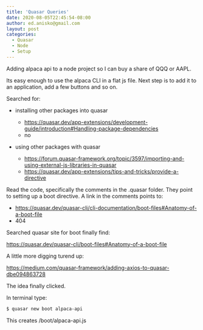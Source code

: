 ```yaml
---
title: 'Quasar Queries'
date: 2020-08-05T22:45:54-08:00
author: ed.anisko@gmail.com
layout: post
categories:
  - Quasar
  - Node
  - Setup
---
```

Adding alpaca api to a node project so I can buy a share of QQQ or AAPL. 

Its easy enough to use the alpaca CLI in a flat js file.  Next step is to add it to an application, add a few buttons and so on. 



Searched for:
- installing other packages into quasar
  - https://quasar.dev/app-extensions/development-guide/introduction#Handling-package-dependencies
  - no

- using other packages with quasar
  - https://forum.quasar-framework.org/topic/3597/importing-and-using-external-js-libraries-in-quasar
  - https://quasar.dev/app-extensions/tips-and-tricks/provide-a-directive

Read the code, specifically the comments in the .quasar folder.  They point to setting up a boot directive.   A link in the comments points to:
- https://quasar.dev/quasar-cli/cli-documentation/boot-files#Anatomy-of-a-boot-file
- 404

Searched quasar site for boot finally find:

https://quasar.dev/quasar-cli/boot-files#Anatomy-of-a-boot-file

A little more digging turend up:

https://medium.com/quasar-framework/adding-axios-to-quasar-dbe094863728

The idea finally clicked.

In terminal type:

```sh
$ quasar new boot alpaca-api      
```

This creates /boot/alpaca-api.js


